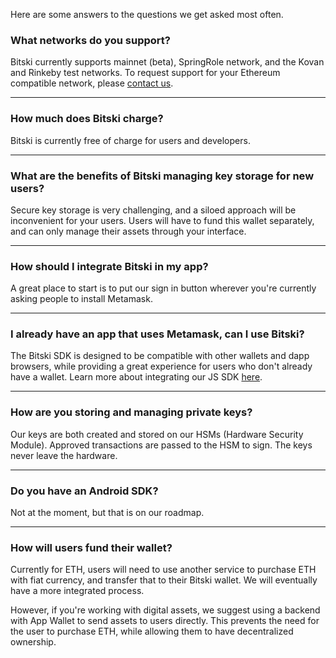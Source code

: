 Here are some answers to the questions we get asked most often.

### What networks do you support?

Bitski currently supports mainnet (beta), SpringRole network, and the Kovan and Rinkeby test networks. To request support for your Ethereum compatible network, please <a href="mailto:support@bitski.com">contact us</a>.

---

### How much does Bitski charge?

Bitski is currently free of charge for users and developers.

---

### What are the benefits of Bitski managing key storage for new users?

Secure key storage is very challenging, and a siloed approach will be inconvenient for your users. Users will have to fund this wallet separately, and can only manage their assets through your interface.

---

### How should I integrate Bitski in my app?

A great place to start is to put our sign in button wherever you're currently asking people to install Metamask.

---

### I already have an app that uses Metamask, can I use Bitski?

The Bitski SDK is designed to be compatible with other wallets and dapp browsers, while providing a great experience for users who don't already have a wallet. Learn more about integrating our JS SDK [here](https://github.com/BitskiCo/bitski-js).

---

### How are you storing and managing private keys?

Our keys are both created and stored on our HSMs (Hardware Security Module). Approved transactions are passed to the HSM to sign. The keys never leave the hardware.

---

### Do you have an Android SDK?

Not at the moment, but that is on our roadmap.

---

### How will users fund their wallet?

Currently for ETH, users will need to use another service to purchase ETH with fiat currency, and transfer that to their Bitski wallet. We will eventually have a more integrated process.

However, if you're working with digital assets, we suggest using a backend with App Wallet to send assets to users directly. This prevents the need for the user to purchase ETH, while allowing them to have decentralized ownership.
